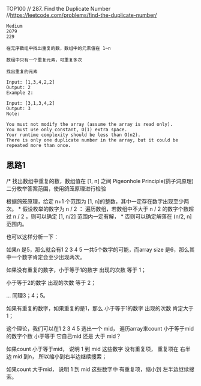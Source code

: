 TOP100
// 287. Find the Duplicate Number
//https://leetcode.com/problems/find-the-duplicate-number/

```
Medium
2079
229

在无序数组中找出重复的数，数组中的元素值在 1~n

数组中只有一个重复元素，可重复多次

找出重复的元素

Input: [1,3,4,2,2]
Output: 2
Example 2:

Input: [3,1,3,4,2]
Output: 3
Note:

You must not modify the array (assume the array is read only).
You must use only constant, O(1) extra space.
Your runtime complexity should be less than O(n2).
There is only one duplicate number in the array, but it could be repeated more than once.
```
## 思路1
/*
 找出数组中重复的数，数组值在 [1, n] 之间
 Pigeonhole Principle(鸽子洞原理)
 二分枚举答案范围，使用鸽笼原理进行检验

 
 根据鸽笼原理，给定 n+1 个范围为 [1, n]的整数，其中一定存在数字出现至少两次。
 *
 假设枚举的数字为 n / 2 ： 遍历数组，若数组中不大于 n / 2 的数字个数超过 n / 2 ，则可以确定 [1, n/2] 范围内一定有解，
 *
 否则可以确定解落在 (n/2, n]范围内。
 
 
 
 也可以这样分析一下：
 
 如果n 是5，那么就会有1 2 3 4 5 一共5个数字的可能，而array size 是6，那么其中一个数字肯定会至少出现两次。
 
 如果没有重复的数字，小于等于1的数字 出现的次数 等于 1；
 
 小于等于2的数字 出现的次数 等于 2；
 
 ... 同理3；4；5。
 
 如果有重复的数字，如果重复的是1，那么 小于等于1的数字 出现的次数 肯定大于1；
 
 这个理论，我们可以在1 2 3 4 5 选出一个 mid， 遍历array来count 小于等于mid 的数字个数 小于等于 它自己mid 还是 大于 mid？
 
 如果count 小于等于mid， 说明 1 到 mid 这些数字 没有重复项， 重复项在 右半边 mid 到n， 所以缩小到右半边继续搜索；
 
 如果count 大于mid， 说明 1 到 mid 这些数字中 有重复项，缩小到 左半边继续搜索。
